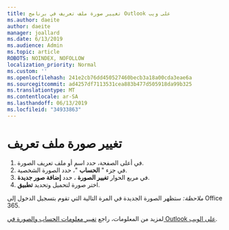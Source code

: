 ```yaml
---
title: تغيير صورة ملف تعريف في برنامج Outlook على ويب
ms.author: daeite
author: daeite
manager: joallard
ms.date: 6/13/2019
ms.audience: Admin
ms.topic: article
ROBOTS: NOINDEX, NOFOLLOW
localization_priority: Normal
ms.custom: ''
ms.openlocfilehash: 241e2cb76dd450527460becb3a18a00cda3eae6a
ms.sourcegitcommit: ad4257df7113531cea883b477d505918da99b325
ms.translationtype: MT
ms.contentlocale: ar-SA
ms.lasthandoff: 06/13/2019
ms.locfileid: "34933863"
---
```

# <a name="change-your-profile-picture"></a>تغيير صورة ملف تعريف

1. في أعلى الصفحة، حدد اسم أو ملف تعريف الصورة.
1. في جزء " **الحساب** "، حدد الصورة الشخصية.
1. في مربع الحوار **تغيير الصورة** ، حدد **إضافة صور جديدة**.
1. اختر صورة لتحميل وتحديد **تطبيق**.

*ملاحظة:* ستظهر الصورة الجديدة في المرة التالية التي تقوم بتسجيل الدخول إلى Office 365.

لمزيد من المعلومات، راجع [تغيير معلومات الحساب والصورة في Outlook على الويب](https://support.office.com/article/b2dbb289-851d-4bed-93c3-3e136f5659ec).